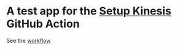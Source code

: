 # A test app for the [Setup Kinesis](https://github.com/zhulik/setup-kinesis) GitHub Action

See the [workflow](.github/workflows/build.yml)
